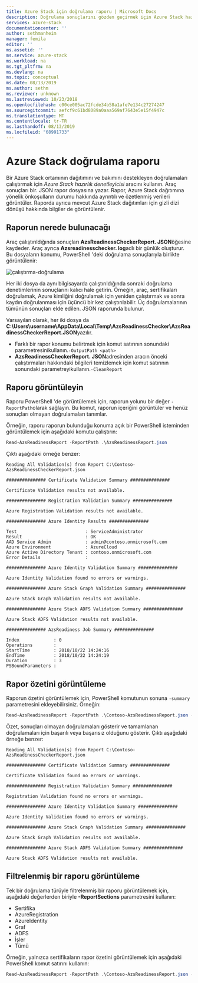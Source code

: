 ```yaml
---
title: Azure Stack için doğrulama raporu | Microsoft Docs
description: Doğrulama sonuçlarını gözden geçirmek için Azure Stack hazırlık denetleyicisi raporunu kullanın.
services: azure-stack
documentationcenter: ''
author: sethmanheim
manager: femila
editor: ''
ms.assetid: ''
ms.service: azure-stack
ms.workload: na
ms.tgt_pltfrm: na
ms.devlang: na
ms.topic: conceptual
ms.date: 08/13/2019
ms.author: sethm
ms.reviewer: unknown
ms.lastreviewed: 10/23/2018
ms.openlocfilehash: c00ce005ac72fcde34b58a1afe7e134c27274247
ms.sourcegitcommit: aefcf9c61bd8089a0aaa569af7643e5e15f4947c
ms.translationtype: MT
ms.contentlocale: tr-TR
ms.lasthandoff: 08/13/2019
ms.locfileid: "68991733"
---
```

# <a name="azure-stack-validation-report"></a>Azure Stack doğrulama raporu

Bir Azure Stack ortamının dağıtımını ve bakımını destekleyen doğrulamaları çalıştırmak için *Azure Stack hazırlık denetleyicisi* aracını kullanın. Araç sonuçları bir. JSON rapor dosyasına yazar. Rapor, Azure Stack dağıtımına yönelik önkoşulların durumu hakkında ayrıntılı ve özetlenmiş verileri görüntüler. Raporda ayrıca mevcut Azure Stack dağıtımları için gizli dizi dönüşü hakkında bilgiler de görüntülenir.  

## <a name="where-to-find-the-report"></a>Raporun nerede bulunacağı

Araç çalıştırıldığında sonuçları **AzsReadinessCheckerReport. JSON**öğesine kaydeder. Araç ayrıca **Azsreadinesschecker. log**adlı bir günlük oluşturur. Bu dosyaların konumu, PowerShell 'deki doğrulama sonuçlarıyla birlikte görüntülenir:

![çalıştırma-doğrulama](./media/azure-stack-validation-report/validation.png)

Her iki dosya da aynı bilgisayarda çalıştırıldığında sonraki doğrulama denetimlerinin sonuçlarını kalıcı hale getirin. Örneğin, araç, sertifikaları doğrulamak, Azure kimliğini doğrulamak için yeniden çalıştırmak ve sonra kaydın doğrulanması için üçüncü bir kez çalıştırılabilir. Üç doğrulamalarının tümünün sonuçları elde edilen. JSON raporunda bulunur.  

Varsayılan olarak, her iki dosya da **C:\Users\username\AppData\Local\Temp\AzsReadinessChecker\AzsReadinessCheckerReport.JSON**yazılır.  

- Farklı bir rapor konumu belirtmek için komut satırının sonundaki parametresinikullanın.`-OutputPath <path>`
- **AzsReadinessCheckerReport. JSON**adresinden aracın önceki çalıştırmaları hakkındaki bilgileri temizlemek için komut satırının sonundaki parametreyikullanın.`-CleanReport`

## <a name="view-the-report"></a>Raporu görüntüleyin

Raporu PowerShell 'de görüntülemek için, raporun yolunu bir değer `-ReportPath`olarak sağlayın. Bu komut, raporun içeriğini görüntüler ve henüz sonuçları olmayan doğrulamaları tanımlar.

Örneğin, raporu raporun bulunduğu konuma açık bir PowerShell isteminden görüntülemek için aşağıdaki komutu çalıştırın:

```powershell
Read-AzsReadinessReport -ReportPath .\AzsReadinessReport.json
```

Çıktı aşağıdaki örneğe benzer:

```shell
Reading All Validation(s) from Report C:\Contoso-AzsReadinessCheckerReport.json

############### Certificate Validation Summary ###############

Certificate Validation results not available.

############### Registration Validation Summary ###############

Azure Registration Validation results not available.

############### Azure Identity Results ###############

Test                          : ServiceAdministrator
Result                        : OK
AAD Service Admin             : admin@contoso.onmicrosoft.com
Azure Environment             : AzureCloud
Azure Active Directory Tenant : contoso.onmicrosoft.com
Error Details                 : 

############### Azure Identity Validation Summary ###############

Azure Identity Validation found no errors or warnings.

############### Azure Stack Graph Validation Summary ###############

Azure Stack Graph Validation results not available.

############### Azure Stack ADFS Validation Summary ###############

Azure Stack ADFS Validation results not available.

############### AzsReadiness Job Summary ###############

Index             : 0
Operations        : 
StartTime         : 2018/10/22 14:24:16
EndTime           : 2018/10/22 14:24:19
Duration          : 3
PSBoundParameters :
```

## <a name="view-the-report-summary"></a>Rapor özetini görüntüleme

Raporun özetini görüntülemek için, PowerShell komutunun sonuna `-summary` parametresini ekleyebilirsiniz. Örneğin:

```powershell
Read-AzsReadinessReport -ReportPath .\Contoso-AzsReadinessReport.json -summary
```

Özet, sonuçları olmayan doğrulamaları gösterir ve tamamlanan doğrulamaları için başarılı veya başarısız olduğunu gösterir. Çıktı aşağıdaki örneğe benzer:

```shell
Reading All Validation(s) from Report C:\Contoso-AzsReadinessCheckerReport.json

############### Certificate Validation Summary ###############

Certificate Validation found no errors or warnings.

############### Registration Validation Summary ###############

Registration Validation found no errors or warnings.

############### Azure Identity Validation Summary ###############

Azure Identity Validation found no errors or warnings.

############### Azure Stack Graph Validation Summary ###############

Azure Stack Graph Validation results not available.

############### Azure Stack ADFS Validation Summary ###############

Azure Stack ADFS Validation results not available.
```

## <a name="view-a-filtered-report"></a>Filtrelenmiş bir raporu görüntüleme

Tek bir doğrulama türüyle filtrelenmiş bir raporu görüntülemek için, aşağıdaki değerlerden biriyle **-ReportSections** parametresini kullanın:

- Sertifika
- AzureRegistration
- AzureIdentity
- Graf
- ADFS
- İşler
- Tümü  

Örneğin, yalnızca sertifikaların rapor özetini görüntülemek için aşağıdaki PowerShell komut satırını kullanın:

```powershell
Read-AzsReadinessReport -ReportPath .\Contoso-AzsReadinessReport.json -ReportSections Certificate - Summary
```

